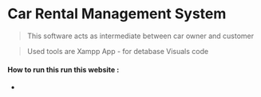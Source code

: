 # Car Rental Management System

> This  software acts as intermediate between car owner and customer

> Used tools are 
> Xampp App - for detabase
> Visuals code

#### How to run this run this website :

*
